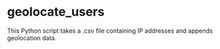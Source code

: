 geolocate_users
===============

This Python script takes a .csv file containing IP addresses and appends geolocation data.
